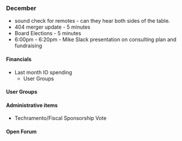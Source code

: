 ### December
* sound check for remotes - can they hear both sides of the table.
* 404 merger update - 5 minutes
* Board Elections - 5 minutes
* 6:00pm - 6:20pm - Mike Slack presentation on consulting plan and fundraising

#### Financials
* Last month IO spending
  * User Groups

#### User Groups

#### Administrative items
 * Techramento/Fiscal Sponsorship Vote

#### Open Forum
